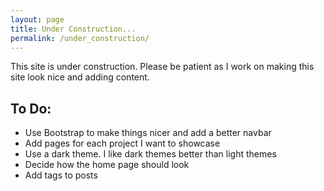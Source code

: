 ```yaml
---
layout: page
title: Under Construction...
permalink: /under_construction/
---
```

This site is under construction. Please be patient as I work on making this
site look nice and adding content.

## To Do:

* Use Bootstrap to make things nicer and add a better navbar
* Add pages for each project I want to showcase
* Use a dark theme. I like dark themes better than light themes
* Decide how the home page should look
* Add tags to posts
